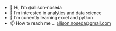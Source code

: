 - 👋 Hi, I’m @allison-noseda
- 👀 I’m interested in analytics and data science
- 🌱 I’m currently learning excel and python 
- 📫 How to reach me ... allison.noseda@gmail.com 

<!---
allison-noseda/allison-noseda is a ✨ special ✨ repository because its `README.md` (this file) appears on your GitHub profile.
You can click the Preview link to take a look at your changes.
--->
